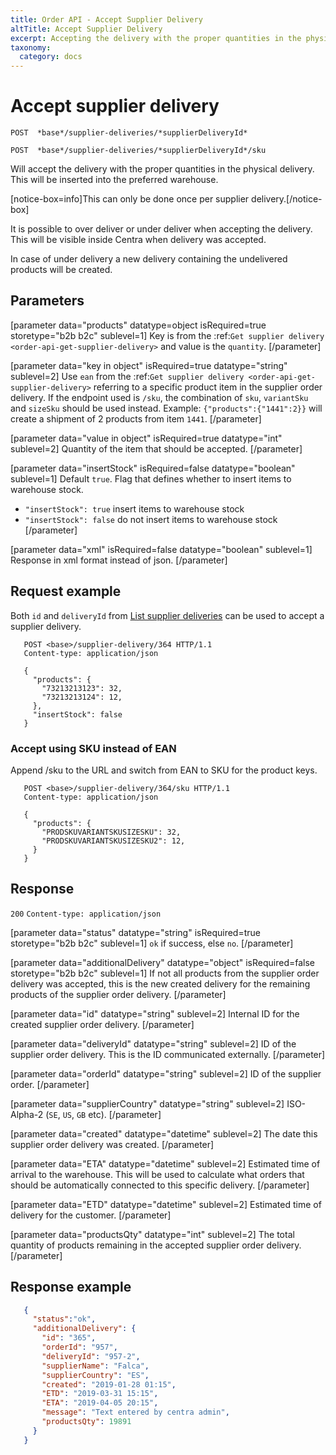 ```yaml
---
title: Order API - Accept Supplier Delivery
altTitle: Accept Supplier Delivery
excerpt: Accepting the delivery with the proper quantities in the physical delivery
taxonomy:
  category: docs
---
```


# Accept supplier delivery

```text
POST  *base*/supplier-deliveries/*supplierDeliveryId*
```

```text
POST  *base*/supplier-deliveries/*supplierDeliveryId*/sku
```

<!--
```eval_rst
.. api-name:: Order API
   :version: 1

.. endpoint::
   :method: POST
   :url: *base*/supplier-deliveries/*supplierDeliveryId*

.. endpoint::
   :method: POST
   :url: *base*/supplier-deliveries/*supplierDeliveryId*/sku

.. authentication::
   :api_key: true
```
-->

Will accept the delivery with the proper quantities in the physical delivery. This will be inserted into the preferred warehouse.

[notice-box=info]This can only be done once per supplier delivery.[/notice-box]

It is possible to over deliver or under deliver when accepting the delivery. This will be visible inside Centra when delivery was accepted.

In case of under delivery a new delivery containing the undelivered products will be created.

## Parameters

[parameter data="products" datatype=object isRequired=true storetype="b2b b2c" sublevel=1]
Key is from the :ref:`Get supplier delivery <order-api-get-supplier-delivery>` and value is the ``quantity``.
[/parameter]

[parameter data="key in object" isRequired=true datatype="string" sublevel=2]
Use ``ean`` from the :ref:`Get supplier delivery <order-api-get-supplier-delivery>` referring to a specific product item in the supplier order delivery.
If the endpoint used is ``/sku``, the combination of ``sku``, ``variantSku`` and ``sizeSku`` should be used instead.
Example: ``{"products":{"1441":2}}`` will create a shipment of 2 products from item ``1441``.
[/parameter]

[parameter data="value in object" isRequired=true datatype="int" sublevel=2]
Quantity of the item that should be accepted.
[/parameter]

[parameter data="insertStock" isRequired=false datatype="boolean" sublevel=1]
Default ``true``. Flag that defines whether to insert items to warehouse stock.
* ``"insertStock": true`` insert items to warehouse stock 
* ``"insertStock": false`` do not insert items to warehouse stock
[/parameter]

[parameter data="xml" isRequired=false datatype="boolean" sublevel=1]
Response in xml format instead of json.
[/parameter]

<!--
```eval_rst
.. list-table::
   :widths: auto

   * - ``products``

       .. type:: object
          :required: true

     - Key is from the :ref:`Get supplier delivery <order-api-get-supplier-delivery>` and value is the ``quantity``.

       .. list-table::
          :widths: auto

          * - key in object

              .. type:: string
                 :required: true

            - Use ``ean`` from the :ref:`Get supplier delivery <order-api-get-supplier-delivery>` referring to a specific product item in the supplier order delivery.

              If the endpoint used is ``/sku``, the combination of ``sku``, ``variantSku`` and ``sizeSku`` should be used instead.

              Example: ``{"products":{"1441":2}}`` will create a shipment of 2 products from item ``1441``.

          * - value in object

              .. type:: int
                 :required: true

            - Quantity of the item that should be accepted.

   * - ``insertStock``

       .. type:: boolean
          :required: false

     -  Default ``true``. Flag that defines whether to insert items to warehouse stock.
     
        * ``"insertStock": true`` insert items to warehouse stock 
        * ``"insertStock": false`` do not insert items to warehouse stock
       
   * - ``xml``

       .. type:: boolean
          :required: false

     - Response in xml format instead of json.
```
-->

## Request example

Both `id` and `deliveryId` from [List supplier deliveries](list-supplier-deliveries) can be used to accept a supplier delivery.

```http request
   POST <base>/supplier-delivery/364 HTTP/1.1
   Content-type: application/json

   {
     "products": {
       "73213213123": 32,
       "73213213124": 12,
     },
     "insertStock": false
   }
```

<!--
```eval_rst
.. code-block:: http
   :linenos:

   POST <base>/supplier-delivery/364 HTTP/1.1
   Content-type: application/json

   {
     "products": {
       "73213213123": 32,
       "73213213124": 12,
     },
     "insertStock": false
   }
```
-->

### Accept using SKU instead of EAN

Append /sku to the URL and switch from EAN to SKU for the product keys.

```http request
   POST <base>/supplier-delivery/364/sku HTTP/1.1
   Content-type: application/json

   {
     "products": {
       "PRODSKUVARIANTSKUSIZESKU": 32,
       "PRODSKUVARIANTSKUSIZESKU2": 12,
     }
   }
```

<!--
```eval_rst
.. code-block:: http
   :linenos:

   POST <base>/supplier-delivery/364/sku HTTP/1.1
   Content-type: application/json

   {
     "products": {
       "PRODSKUVARIANTSKUSIZESKU": 32,
       "PRODSKUVARIANTSKUSIZESKU2": 12,
     }
   }
```
-->

## Response

`200` `Content-type: application/json`

[parameter data="status" datatype="string" isRequired=true storetype="b2b b2c" sublevel=1]
``ok`` if success, else ``no``.
[/parameter]

[parameter data="additionalDelivery" datatype="object" isRequired=false storetype="b2b b2c" sublevel=1]
If not all products from the supplier order delivery was accepted, this is the new created delivery for the remaining products of the supplier order delivery.
[/parameter]

[parameter data="id" datatype="string" sublevel=2]
Internal ID for the created supplier order delivery.
[/parameter]

[parameter data="deliveryId" datatype="string" sublevel=2]
ID of the supplier order delivery. This is the ID communicated externally.
[/parameter]

[parameter data="orderId" datatype="string" sublevel=2]
ID of the supplier order.
[/parameter]

[parameter data="supplierCountry" datatype="string" sublevel=2]
ISO-Alpha-2 (``SE``, ``US``, ``GB`` etc).
[/parameter]

[parameter data="created" datatype="datetime" sublevel=2]
The date this supplier order delivery was created.
[/parameter]

[parameter data="ETA" datatype="datetime" sublevel=2]
Estimated time of arrival to the warehouse. This will be used to calculate what orders that should be automatically connected to this specific delivery.
[/parameter]

[parameter data="ETD" datatype="datetime" sublevel=2]
Estimated time of delivery for the customer.
[/parameter]

[parameter data="productsQty" datatype="int" sublevel=2]
The total quantity of products remaining in the accepted supplier order delivery.
[/parameter]

<!--
```eval_rst
.. list-table::
   :widths: auto

   * - ``status``

       .. type:: string
          :required: true

     - ``ok`` if success, else ``no``.

   * - ``additionalDelivery``

       .. type:: object
          :required: false

     - If not all products from the supplier order delivery was accepted, this is the new created delivery for the remaining products of the supplier order delivery.

       .. list-table::
          :widths: auto

          * - ``id``

              .. type:: string

            - Internal ID for the created supplier order delivery.

          * - ``deliveryId``

              .. type:: string

            - ID of the supplier order delivery. This is the ID communicated externally.

          * - ``orderId``

              .. type:: string

            - ID of the supplier order.

          * - ``supplierCountry``

              .. type:: string

            - ISO-Alpha-2 (``SE``, ``US``, ``GB`` etc).

          * - ``created``

              .. type:: datetime

            - The date this supplier order delivery was created.

          * - ``ETA``

              .. type:: datetime

            - Estimated time of arrival to the warehouse. This will be used to calculate what orders that should be automatically connected to this specific delivery.

          * - ``ETD``

              .. type:: datetime

            - Estimated time of delivery for the customer.

          * - ``productsQty``

              .. type:: int

            - The total quantity of products remaining in the accepted supplier order delivery.

```
-->

## Response example

```json
   {
     "status":"ok",
     "additionalDelivery": {
       "id": "365",
       "orderId": "957",
       "deliveryId": "957-2",
       "supplierName": "Falca",
       "supplierCountry": "ES",
       "created": "2019-01-28 01:15",
       "ETD": "2019-03-31 15:15",
       "ETA": "2019-04-05 20:15",
       "message": "Text entered by centra admin",
       "productsQty": 19891
     }
   }
```
